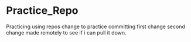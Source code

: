 # Practice_Repo
Practicing using repos
change to practice committing
first change
second change made remotely to see if i can pull it down.

